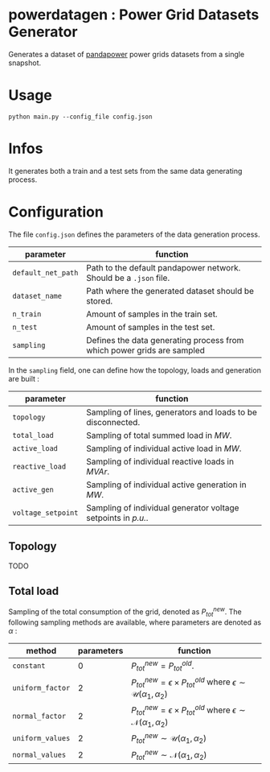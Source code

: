 # powerdatagen : Power Grid Datasets Generator
Generates a dataset of [pandapower](https://pandapower.org) power grids datasets from a single snapshot.

# Usage
```
python main.py --config_file config.json
```

# Infos

It generates both a train and a test sets from the same data generating process.

# Configuration

The file `config.json` defines the parameters of the data generation process.

| parameter          | function                                                               |
|--------------------|------------------------------------------------------------------------|
| `default_net_path` | Path to the default pandapower network. Should be a `.json` file.      |
| `dataset_name`     | Path where the generated dataset should be stored.                     |
| `n_train`          | Amount of samples in the train set.                                    |
| `n_test`           | Amount of samples in the test set.                                     |
| `sampling`         | Defines the data generating process from which power grids are sampled |

In the `sampling` field, one can define how the topology, loads and generation are built :

| parameter          | function                                                      |
|--------------------|---------------------------------------------------------------|
| `topology`         | Sampling of lines, generators and loads to be disconnected.   |
| `total_load`       | Sampling of total summed load in *MW*.                        |
| `active_load`      | Sampling of individual active load in *MW*.                   |
| `reactive_load`    | Sampling of individual reactive loads in *MVAr*.              |
| `active_gen`       | Sampling of individual active generation in *MW*.             |
| `voltage_setpoint` | Sampling of individual generator voltage setpoints in *p.u.*. |

## Topology

TODO

## Total load

Sampling of the total consumption of the grid, denoted as $P_{tot}^{new}$.
The following sampling methods are available, where parameters are denoted as $\alpha$ :

| method           | parameters | function                                                                                              |
|------------------|------------|-------------------------------------------------------------------------------------------------------|
| `constant`       | 0          | $P_{tot}^{new} = P_{tot}^{old}$.                                                                      |
| `uniform_factor` | 2          | $P_{tot}^{new} = \epsilon \times P_{tot}^{old}$ where $\epsilon \sim \mathcal{U}(\alpha_1, \alpha_2)$ |
| `normal_factor`  | 2          | $P_{tot}^{new} = \epsilon \times P_{tot}^{old}$ where $\epsilon \sim \mathcal{N}(\alpha_1, \alpha_2)$ |
| `uniform_values` | 2          | $P_{tot}^{new} \sim \mathcal{U}(\alpha_1, \alpha_2)$                                                  |
| `normal_values`  | 2          | $P_{tot}^{new} \sim \mathcal{N}(\alpha_1, \alpha_2)$                                                  |


